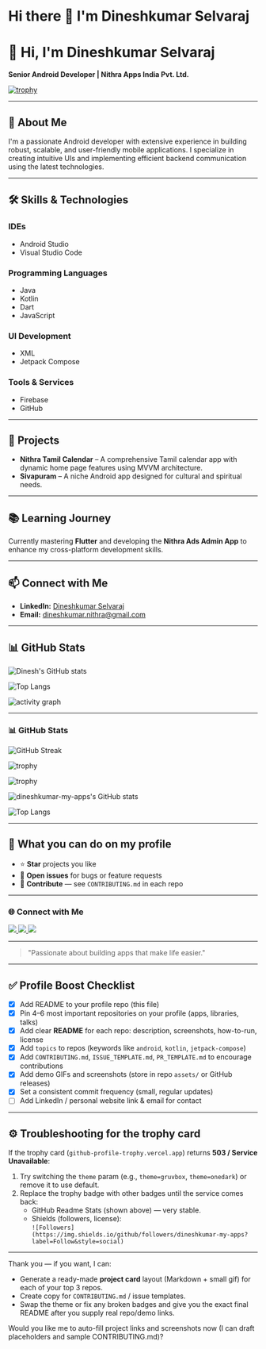 # Hi there 👋 I'm Dineshkumar Selvaraj  

<!--
**dineshkumar-my-apps/dineshkumar-my-apps** is a ✨ _special_ ✨ repository because its `README.md` (this file) appears on your GitHub profile.

Here are some ideas to get you started:

- 🔭 I’m currently working on ...
- 🌱 I’m currently learning ...
- 👯 I’m looking to collaborate on ...
- 🤔 I’m looking for help with ...
- 💬 Ask me about ...
- 📫 How to reach me: ...
- 😄 Pronouns: ...
- ⚡ Fun fact: ...
-->

# 👋 Hi, I'm Dineshkumar Selvaraj

**Senior Android Developer | Nithra Apps India Pvt. Ltd.**

[![trophy](https://github-profile-trophy.vercel.app/?username=dineshkumar-my-apps&theme=radical)](https://github.com/ryo-ma/github-profile-trophy)

---

## 🚀 About Me
I'm a passionate Android developer with extensive experience in building robust, scalable, and user-friendly mobile applications. I specialize in creating intuitive UIs and implementing efficient backend communication using the latest technologies.

---

## 🛠️ Skills & Technologies

### IDEs
- Android Studio
- Visual Studio Code

### Programming Languages
- Java
- Kotlin
- Dart
- JavaScript

### UI Development
- XML
- Jetpack Compose

### Tools & Services
- Firebase
- GitHub

---

## 📱 Projects
- **Nithra Tamil Calendar** – A comprehensive Tamil calendar app with dynamic home page features using MVVM architecture.
- **Sivapuram** – A niche Android app designed for cultural and spiritual needs.

---

## 📚 Learning Journey
Currently mastering **Flutter** and developing the **Nithra Ads Admin App** to enhance my cross-platform development skills.

---

## 📫 Connect with Me
- **LinkedIn:** [Dineshkumar Selvaraj](https://www.linkedin.com/in/dineshkumar-selvaraj)
- **Email:** dineshkumar.nithra@gmail.com

---

## 📊 GitHub Stats
<!-- GitHub Readme Stats -->
![Dinesh's GitHub stats](https://github-readme-stats.vercel.app/api?username=dineshkumar-my-apps&show_icons=true&theme=radical&count_private=true)

![Top Langs](https://github-readme-stats.vercel.app/api/top-langs/?username=dineshkumar-my-apps&layout=compact&theme=radical)

<!-- Activity Graph -->
![activity graph](https://activity-graph.herokuapp.com/graph?username=dineshkumar-my-apps&theme=react-dark&area=true)

---

### 📊 GitHub Stats
![GitHub Streak](https://streak-stats.demolab.com?user=dineshkumar-my-apps&theme=radical)

![trophy](https://github-profile-trophy.vercel.app/?username=dineshkumar-my-apps&theme=radical)


![trophy](https://github-profile-trophy.vercel.app/?username=Kirubakar001&theme=radical)


![dineshkumar-my-apps's GitHub stats](https://github-readme-stats.vercel.app/api?username=dineshkumar-my-apps&show_icons=true&theme=radical)

![Top Langs](https://github-readme-stats.vercel.app/api/top-langs/?username=dineshkumar-my-apps&layout=compact&theme=radical)

---

## 📌 What you can do on my profile
- ⭐ **Star** projects you like  
- 🐛 **Open issues** for bugs or feature requests  
- 🤝 **Contribute** — see `CONTRIBUTING.md` in each repo

---

### 🌐 Connect with Me
<p align="left">
  <a href="https://www.linkedin.com/in/dineshkumar-selvaraj-49676891/" target="_blank">
    <img src="https://img.shields.io/badge/LinkedIn-0077B5?style=for-the-badge&logo=linkedin&logoColor=white"/>
  </a>
  <a href="mailto:dineshkumar.nithra@gmail.com">
    <img src="https://img.shields.io/badge/Gmail-D14836?style=for-the-badge&logo=gmail&logoColor=white"/>
  </a>
  <a href="https://github.com/dineshkumar-my-apps" target="_blank">
    <img src="https://img.shields.io/badge/GitHub-000000?style=for-the-badge&logo=github&logoColor=white"/>
  </a>
</p>

---

> "Passionate about building apps that make life easier."

---

## ✅ Profile Boost Checklist
- [x] Add README to your profile repo (this file)  
- [x] Pin 4–6 most important repositories on your profile (apps, libraries, talks)  
- [x] Add clear **README** for each repo: description, screenshots, how-to-run, license  
- [x] Add `topics` to repos (keywords like `android`, `kotlin`, `jetpack-compose`)  
- [x] Add `CONTRIBUTING.md`, `ISSUE_TEMPLATE.md`, `PR_TEMPLATE.md` to encourage contributions  
- [x] Add demo GIFs and screenshots (store in repo `assets/` or GitHub releases)  
- [x] Set a consistent commit frequency (small, regular updates)  
- [ ] Add LinkedIn / personal website link & email for contact

---

## ⚙️ Troubleshooting for the trophy card
If the trophy card (`github-profile-trophy.vercel.app`) returns **503 / Service Unavailable**:
1. Try switching the `theme` param (e.g., `theme=gruvbox`, `theme=onedark`) or remove it to use default.  
2. Replace the trophy badge with other badges until the service comes back:
   - GitHub Readme Stats (shown above) — very stable.
   - Shields (followers, license):  
     `![Followers](https://img.shields.io/github/followers/dineshkumar-my-apps?label=Follow&style=social)`

---

Thank you — if you want, I can:
- Generate a ready-made **project card** layout (Markdown + small gif) for each of your top 3 repos.  
- Create copy for `CONTRIBUTING.md` / issue templates.  
- Swap the theme or fix any broken badges and give you the exact final README after you supply real repo/demo links.

Would you like me to auto-fill project links and screenshots now (I can draft placeholders and sample CONTRIBUTING.md)? 

